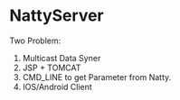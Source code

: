 # NattyServer

Two Problem:
1. Multicast Data Syner
2. JSP + TOMCAT
3. CMD_LINE to get Parameter from Natty.
4. IOS/Android Client
